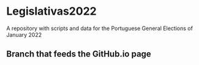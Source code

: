 # Legislativas2022
A repository with scripts and data for the Portuguese General Elections of January 2022

## Branch that feeds the GitHub.io page 
